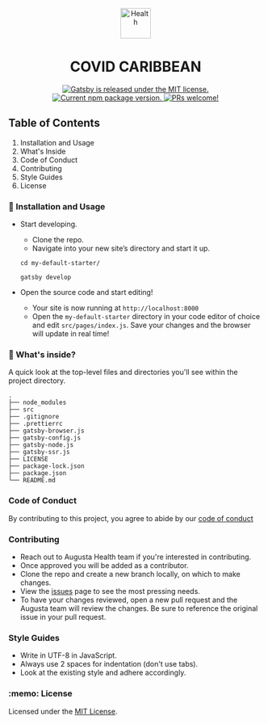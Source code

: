 <p align="center">
  <img alt="Health" src="src/images/health.png" width="60" />
</p>

<h1 align="center">
  COVID CARIBBEAN
</h1>

<p align="center">
  <a href="https://github.com/gatsbyjs/gatsby/blob/master/LICENSE">
    <img src="https://img.shields.io/badge/license-MIT-blue.svg" alt="Gatsby is released under the MIT license." />
  </a>
  <a href="https://www.npmjs.org/package/gatsby">
    <img src="https://img.shields.io/npm/v/gatsby.svg" alt="Current npm package version." />
  </a>
  <a href="https://gatsbyjs.org/contributing/how-to-contribute/">
    <img src="https://img.shields.io/badge/PRs-welcome-brightgreen.svg" alt="PRs welcome!" />
  </a>
</p>

<h2>Table of Contents</h2>

1. Installation and Usage
2. What's Inside
3. Code of Conduct
4. Contributing
5. Style Guides
6. License

<h3> 🚀 Installation and Usage</h3>

- Start developing.

  * Clone the repo.
  * Navigate into your new site’s directory and start it up.

  ```shell
  cd my-default-starter/

  gatsby develop
  ```

- Open the source code and start editing!

  * Your site is now running at `http://localhost:8000`
  * Open the `my-default-starter` directory in your code editor of choice and edit `src/pages/index.js`. Save your changes and the browser will update in real time!

<h3> 🧐 What's inside?</h3>

A quick look at the top-level files and directories you'll see within the
project directory.

    .
    ├── node_modules
    ├── src
    ├── .gitignore
    ├── .prettierrc
    ├── gatsby-browser.js
    ├── gatsby-config.js
    ├── gatsby-node.js
    ├── gatsby-ssr.js
    ├── LICENSE
    ├── package-lock.json
    ├── package.json
    └── README.md

<h3>Code of Conduct</h3>

By contributing to this project, you agree to abide by our
[code of conduct](Conduct.md)

<h3>Contributing</h3>

- Reach out to Augusta Health team if you're interested in contributing.
- Once approved you will be added as a contributor.
- Clone the repo and create a new branch locally, on which to make changes.
- View the [issues]() page to see the most pressing needs.
- To have your changes reviewed, open a new pull request and the Augusta team will review the
changes. Be sure to reference the original issue in your pull request.

<h3>Style Guides</h3>

- Write in UTF-8 in JavaScript.
- Always use 2 spaces for indentation (don't use tabs).
- Look at the existing style and adhere accordingly.


<h3>:memo: License</h3>

Licensed under the [MIT License](./LICENSE).
